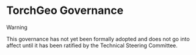 # TorchGeo Governance

> [!WARNING]
> This governance has not yet been formally adopted and does not go into affect until it has been ratified by the Technical Steering Committee.
